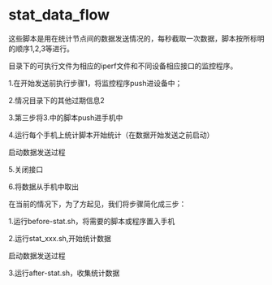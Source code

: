 # stat_data_flow

这些脚本是用在统计节点间的数据发送情况的，每秒截取一次数据，脚本按所标明的顺序1,2,3等进行。

目录下的可执行文件为相应的iperf文件和不同设备相应接口的监控程序。

1.在开始发送前执行步骤1，将监控程序push进设备中；

2.情况目录下的其他过期信息2

3.第三步将3.中的脚本push进手机中

4.运行每个手机上统计脚本开始统计（在数据开始发送之前启动）

启动数据发送过程

5.关闭接口

6.将数据从手机中取出


在当前的情况下，为了方起见，我们将步骤简化成三步：

1.运行before-stat.sh，将需要的脚本或程序置入手机

2.运行stat_xxx.sh,开始统计数据

启动数据发送过程

3.运行after-stat.sh，收集统计数据
